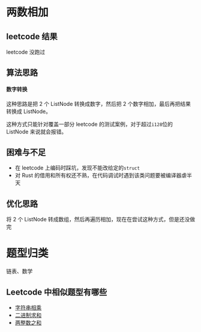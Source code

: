 # 两数相加

## leetcode 结果

leetcode 没跑过

## 算法思路

#### 数字转换

这种思路是把 2 个 ListNode 转换成数字，然后把 2 个数字相加，最后再把结果转换成 ListNode。

这种方式只能针对覆盖一部分 leetcode 的测试案例，对于超过`i128`位的 ListNode 来说就会报错。

## 困难与不足

* 在 leetcode 上编码时踩坑，发现不能改给定的`struct`
* 对 Rust 的借用和所有权还不熟，在代码调试时遇到该类问题要被编译器虐半天

## 优化思路

将 2 个 ListNode 转成数组，然后再遍历相加，现在在尝试这种方式，但是还没做完

# 题型归类

链表、数学

## Leetcode 中相似题型有哪些

* [字符串相乘](https://leetcode-cn.com/problems/multiply-strings/)
* [二进制求和](https://leetcode-cn.com/problems/add-binary/)
* [两整数之和](https://leetcode-cn.com/problems/sum-of-two-integers/)

